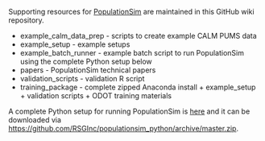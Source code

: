 Supporting resources for [PopulationSim](https://github.com/rsginc/populationsim) are maintained in 
this GitHub wiki repository.

  - example_calm_data_prep - scripts to create example CALM PUMS data
  - example_setup - example setups 
  - example_batch_runner - example batch script to run PopulationSim using the complete Python setup below
  - papers - PopulationSim technical papers
  - validation_scripts - validation R script
  - training_package - complete zipped Anaconda install + example_setup + validation scripts + ODOT training materials

A complete Python setup for running PopulationSim is [here](https://github.com/RSGInc/populationSim_python) and it can be downloaded via https://github.com/RSGInc/populationsim_python/archive/master.zip.